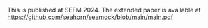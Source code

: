 This is published at SEFM 2024. 
The extended paper is available at
https://github.com/seahorn/seamock/blob/main/main.pdf

